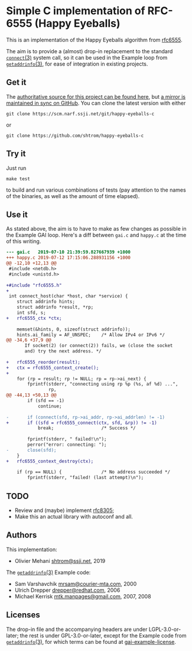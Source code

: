 #  Simple C implementation of RFC-6555 (Happy Eyeballs)

This is an implementation of the Happy Eyeballs algorithm from [rfc6555].

The aim is to provide a (almost) drop-in replacement to the standard [`connect`(3)]
system call, so it can be used in the Example loop from [`getaddrinfo`(3)], for
ease of integration in existing projects.


## Get it

The [authoritative source for this project can be found
here](https://scm.narf.ssji.net/git/happy-eyeballs-c/), but [a mirror is
maintained in sync on GitHub](https://github.com/shtrom/happy-eyeballs-c).
You can clone the latest version with either

    git clone https://scm.narf.ssji.net/git/happy-eyeballs-c

or

    git clone https://github.com/shtrom/happy-eyeballs-c


## Try it

Just run

    make test

to build and run various combinations of tests (pay attention to the names of
the binaries, as well as the amount of time elapsed).


## Use it

As stated above, the aim is to have to make as few changes as possible in the
Example GAI loop. Here's a diff between `gai.c` and `happy.c` at the time
of this writing.

```diff
--- gai.c	2019-07-10 21:39:59.827667939 +1000
+++ happy.c	2019-07-12 17:15:06.288931156 +1000
@@ -12,10 +12,13 @@
 #include <netdb.h>
 #include <unistd.h>
 
+#include "rfc6555.h"
+
 int connect_host(char *host, char *service) {
 	struct addrinfo hints;
 	struct addrinfo *result, *rp;
 	int sfd, s;
+	rfc6555_ctx *ctx;
 
 	memset(&hints, 0, sizeof(struct addrinfo));
 	hints.ai_family = AF_UNSPEC;    /* Allow IPv4 or IPv6 */
@@ -34,6 +37,9 @@
 	   If socket(2) (or connect(2)) fails, we (close the socket
 	   and) try the next address. */
 
+	rfc6555_reorder(result);
+	ctx = rfc6555_context_create();
+
 	for (rp = result; rp != NULL; rp = rp->ai_next) {
 		fprintf(stderr, "connecting using rp %p (%s, af %d) ...",
 				rp,
@@ -44,13 +50,13 @@
 		if (sfd == -1)
 			continue;
 
-		if (connect(sfd, rp->ai_addr, rp->ai_addrlen) != -1)
+		if ((sfd = rfc6555_connect(ctx, sfd, &rp)) != -1)
 			break;                  /* Success */
 
 		fprintf(stderr, " failed!\n");
 		perror("error: connecting: ");
-		close(sfd);
 	}
+	rfc6555_context_destroy(ctx);
 
 	if (rp == NULL) {               /* No address succeeded */
 		fprintf(stderr, "failed! (last attempt)\n");
```

## TODO

* Review and (maybe) implement [rfc8305];
* Make this an actual library with autoconf and all.


## Authors

This implementation:
* Olivier Mehani <shtrom@ssji.net>, 2019

The [`getaddrinfo`(3)] Example code:
* Sam Varshavchik <mrsam@courier-mta.com>, 2000
* Ulrich Drepper <drepper@redhat.com>, 2006
* Michael Kerrisk <mtk.manpages@gmail.com>, 2007, 2008


## Licenses

The drop-in file and the accompanying headers are under LGPL-3.0-or-later; the
rest is under GPL-3.0-or-later, except for the Example code from
[`getaddrinfo`(3)], for which terms can be found at [gai-example-license].


[rfc6555]: https://tools.ietf.org/rfcmarkup/6555
[rfc8305]: https://tools.ietf.org/rfcmarkup/8305
[`connect`(3)]: https://linux.die.net/man/3/connect
[`getaddrinfo`(3)]: https://linux.die.net/man/3/getaddrinfo
[gai-example-license]: http://man7.org/linux/man-pages/man3/getaddrinfo.3.license.html
